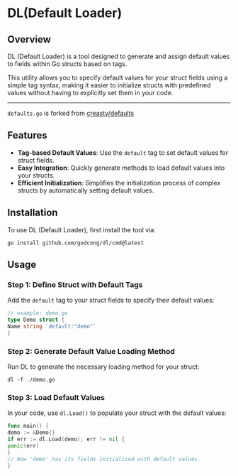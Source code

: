 # DL(Default Loader)

## Overview

DL (Default Loader) is a tool designed to generate and assign default values to fields within Go structs based on tags.

This utility allows you to specify default values for your struct fields using a simple tag syntax, 
making it easier to initialize structs with predefined values without having to explicitly set them in your code.

---
`defaults.go` is forked from [creasty/defaults](https://github.com/creasty/defaults)

## Features

- **Tag-based Default Values**: Use the `default` tag to set default values for struct fields.
- **Easy Integration**: Quickly generate methods to load default values into your structs.
- **Efficient Initialization**: Simplifies the initialization process of complex structs by automatically setting
  default values.

## Installation

To use DL (Default Loader), first install the tool via:

```shell
go install github.com/godcong/dl/cmd@latest
```

## Usage

### Step 1: Define Struct with Default Tags

Add the `default` tag to your struct fields to specify their default values:

```go
// example: demo.go
type Demo struct {
Name string `default:"demo"`
}
```

### Step 2: Generate Default Value Loading Method

Run DL to generate the necessary loading method for your struct:

```
dl -f ./demo.go
```

### Step 3: Load Default Values

In your code, use `dl.Load()` to populate your struct with the default values:

```go
func main() {
demo := &Demo{}
if err := dl.Load(demo); err != nil {
panic(err)
} 
// Now 'demo' has its fields initialized with default values. 
}
```
